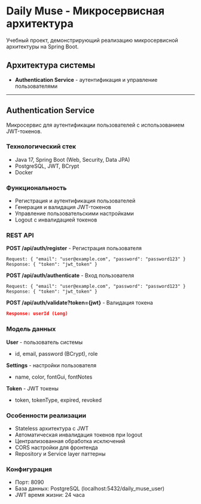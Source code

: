 # Daily Muse - Микросервисная архитектура

Учебный проект, демонстрирующий реализацию микросервисной архитектуры на Spring Boot.

## Архитектура системы

- **Authentication Service** - аутентификация и управление пользователями

---

## Authentication Service

Микросервис для аутентификации пользователей с использованием JWT-токенов.

### Технологический стек
- Java 17, Spring Boot (Web, Security, Data JPA)
- PostgreSQL, JWT, BCrypt
- Docker

### Функциональность
- Регистрация и аутентификация пользователей
- Генерация и валидация JWT-токенов
- Управление пользовательскими настройками
- Logout с инвалидацией токенов

### REST API

**POST /api/auth/register** - Регистрация пользователя
```
Request: { "email": "user@example.com", "password": "password123" }
Response: { "token": "jwt_token" }
```

**POST /api/auth/authenticate** - Вход пользователя
```
Request: { "email": "user@example.com", "password": "password123" }
Response: { "token": "jwt_token" }
```

**POST /api/auth/validate?token={jwt}** - Валидация токена
```json
Response: userId (Long)
```

### Модель данных

**User** - пользователь системы
- id, email, password (BCrypt), role

**Settings** - настройки пользователя
- name, color, fontGui, fontNotes

**Token** - JWT токены
- token, tokenType, expired, revoked

### Особенности реализации

- Stateless архитектура с JWT
- Автоматическая инвалидация токенов при logout
- Централизованная обработка исключений
- CORS настройки для фронтенда
- Repository и Service layer паттерны

### Конфигурация
- Порт: 8090
- База данных: PostgreSQL (localhost:5432/daily_muse_user)
- JWT время жизни: 24 часа
